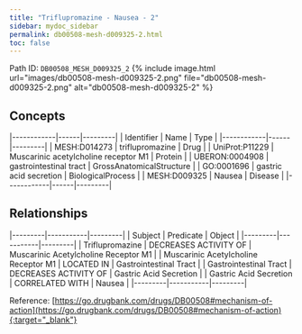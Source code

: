 ```yaml
---
title: "Triflupromazine - Nausea - 2"
sidebar: mydoc_sidebar
permalink: db00508-mesh-d009325-2.html
toc: false 
---
```



Path ID: `DB00508_MESH_D009325_2`
{% include image.html url="images/db00508-mesh-d009325-2.png" file="db00508-mesh-d009325-2.png" alt="db00508-mesh-d009325-2" %}

## Concepts

|------------|------|---------|
| Identifier | Name | Type    |
|------------|------|---------|
| MESH:D014273 | triflupromazine | Drug |
| UniProt:P11229 | Muscarinic acetylcholine receptor M1 | Protein |
| UBERON:0004908 | gastrointestinal tract | GrossAnatomicalStructure |
| GO:0001696 | gastric acid secretion | BiologicalProcess |
| MESH:D009325 | Nausea | Disease |
|------------|------|---------|

## Relationships

|---------|-----------|---------|
| Subject | Predicate | Object  |
|---------|-----------|---------|
| Triflupromazine | DECREASES ACTIVITY OF | Muscarinic Acetylcholine Receptor M1 |
| Muscarinic Acetylcholine Receptor M1 | LOCATED IN | Gastrointestinal Tract |
| Gastrointestinal Tract | DECREASES ACTIVITY OF | Gastric Acid Secretion |
| Gastric Acid Secretion | CORRELATED WITH | Nausea |
|---------|-----------|---------|

Reference: [https://go.drugbank.com/drugs/DB00508#mechanism-of-action](https://go.drugbank.com/drugs/DB00508#mechanism-of-action){:target="_blank"}